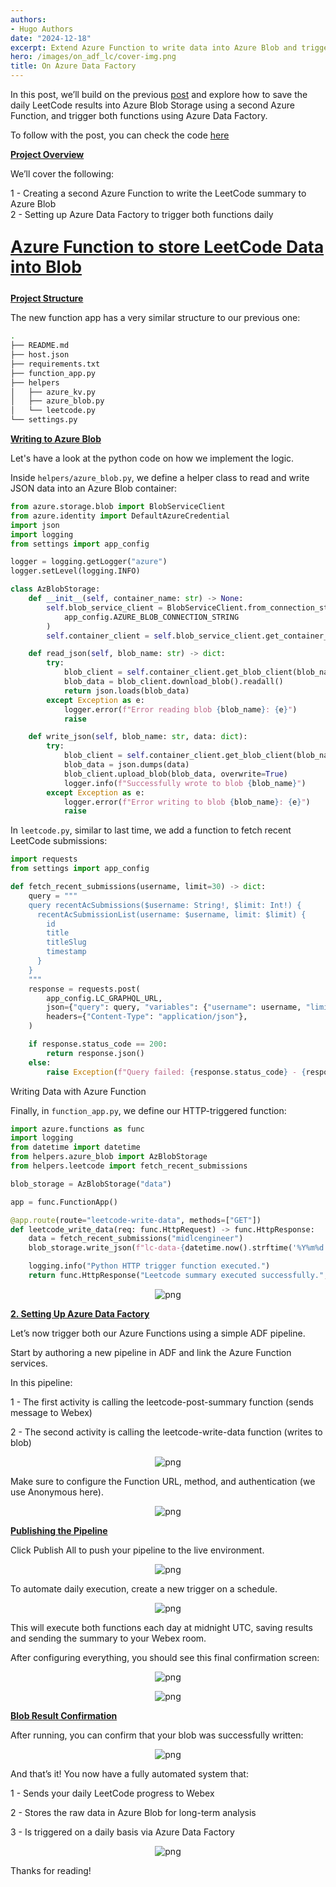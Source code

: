 ```yaml
---
authors:
- Hugo Authors
date: "2024-12-18"
excerpt: Extend Azure Function to write data into Azure Blob and trigger via Azure Data Factory
hero: /images/on_adf_lc/cover-img.png
title: On Azure Data Factory
---
```


In this post, we’ll build on the previous [post](https://fishwongy.github.io/post/20241108_afa_lc) and explore how to save the daily LeetCode results into Azure Blob Storage using a second Azure Function, and trigger both functions using Azure Data Factory.

To follow with the post, you can check the code [here](https://github.com/FISHWONGY/afa-leetcode/tree/main/write-data-blob)

<u><b>Project Overview</b></u>

We’ll cover the following:

1 - Creating a second Azure Function to write the LeetCode summary to Azure Blob  
2 - Setting up Azure Data Factory to trigger both functions daily  

<u><b>
<p style="font-size:20pt">
Azure Function to store LeetCode Data into Blob
</p>
</b></u>

<u><b>Project Structure</b></u>

The new function app has a very similar structure to our previous one:

```bash
.
├── README.md
├── host.json
├── requirements.txt
├── function_app.py
├── helpers
│   ├── azure_kv.py
│   ├── azure_blob.py
│   └── leetcode.py
└── settings.py
```

<u><b>Writing to Azure Blob</b></u>

Let's have a look at the python code on how we implement the logic.

Inside `helpers/azure_blob.py`, we define a helper class to read and write JSON data into an Azure Blob container:

```python
from azure.storage.blob import BlobServiceClient
from azure.identity import DefaultAzureCredential
import json
import logging
from settings import app_config

logger = logging.getLogger("azure")
logger.setLevel(logging.INFO)

class AzBlobStorage:
    def __init__(self, container_name: str) -> None:
        self.blob_service_client = BlobServiceClient.from_connection_string(
            app_config.AZURE_BLOB_CONNECTION_STRING
        )
        self.container_client = self.blob_service_client.get_container_client(container_name)

    def read_json(self, blob_name: str) -> dict:
        try:
            blob_client = self.container_client.get_blob_client(blob_name)
            blob_data = blob_client.download_blob().readall()
            return json.loads(blob_data)
        except Exception as e:
            logger.error(f"Error reading blob {blob_name}: {e}")
            raise

    def write_json(self, blob_name: str, data: dict):
        try:
            blob_client = self.container_client.get_blob_client(blob_name)
            blob_data = json.dumps(data)
            blob_client.upload_blob(blob_data, overwrite=True)
            logger.info(f"Successfully wrote to blob {blob_name}")
        except Exception as e:
            logger.error(f"Error writing to blob {blob_name}: {e}")
            raise

```

In `leetcode.py`, similar to last time, we add a function to fetch recent LeetCode submissions:

```python
import requests
from settings import app_config

def fetch_recent_submissions(username, limit=30) -> dict:
    query = """
    query recentAcSubmissions($username: String!, $limit: Int!) {
      recentAcSubmissionList(username: $username, limit: $limit) {
        id
        title
        titleSlug
        timestamp
      }
    }
    """
    response = requests.post(
        app_config.LC_GRAPHQL_URL,
        json={"query": query, "variables": {"username": username, "limit": limit}},
        headers={"Content-Type": "application/json"},
    )

    if response.status_code == 200:
        return response.json()
    else:
        raise Exception(f"Query failed: {response.status_code} - {response.text}")

```


Writing Data with Azure Function

Finally, in `function_app.py`, we define our HTTP-triggered function:
```python
import azure.functions as func
import logging
from datetime import datetime
from helpers.azure_blob import AzBlobStorage
from helpers.leetcode import fetch_recent_submissions

blob_storage = AzBlobStorage("data")

app = func.FunctionApp()

@app.route(route="leetcode-write-data", methods=["GET"])
def leetcode_write_data(req: func.HttpRequest) -> func.HttpResponse:
    data = fetch_recent_submissions("midlcengineer")
    blob_storage.write_json(f"lc-data-{datetime.now().strftime('%Y%m%d')}.json", data)

    logging.info("Python HTTP trigger function executed.")
    return func.HttpResponse("Leetcode summary executed successfully.", status_code=200)

```

<p align="center"> 
<img alt='png' src='/images/on_adf_lc/deploy-success-log.png'/> 
</p>

<u><b>2. Setting Up Azure Data Factory</b></u>

Let’s now trigger both our Azure Functions using a simple ADF pipeline.

Start by authoring a new pipeline in ADF and link the Azure Function services.

In this pipeline:

1 - The first activity is calling the leetcode-post-summary function (sends message to Webex)

2 - The second activity is calling the leetcode-write-data function (writes to blob)

<p align="center"> 
<img alt='png' src='/images/on_adf_lc/adf-func-settings.png'/> 
</p>

Make sure to configure the Function URL, method, and authentication (we use Anonymous here).
<p align="center"> 
<img alt='png' src='/images/on_adf_lc/adf-func-auth.png'/> 
</p>

<u><b>Publishing the Pipeline</b></u>

Click Publish All to push your pipeline to the live environment.
<p align="center"> 
<img alt='png' src='/images/on_adf_lc/adf-publish-1.png'/> 
</p>


To automate daily execution, create a new trigger on a schedule.

<p align="center"> 
<img alt='png' src='/images/on_adf_lc/adf-trigger.png'/> 
</p>

This will execute both functions each day at midnight UTC, saving results and sending the summary to your Webex room.

After configuring everything, you should see this final confirmation screen:
<p align="center"> 
<img alt='png' src='/images/on_adf_lc/adf-publish-2.png'/> 
</p>

<p align="center"> 
<img alt='png' src='/images/on_adf_lc/adf-success.png'/> 
</p>

<u><b>Blob Result Confirmation</b></u>

After running, you can confirm that your blob was successfully written:

<p align="center"> 
<img alt='png' src='/images/on_adf_lc/blob-log.png'/> 
</p>


And that’s it! You now have a fully automated system that:

1 - Sends your daily LeetCode progress to Webex

2 - Stores the raw data in Azure Blob for long-term analysis

3 - Is triggered on a daily basis via Azure Data Factory

<p align="center"> 
<img alt='png' src='/images/on_afa_lc/webex-msg.png'/> 
</p>

Thanks for reading!